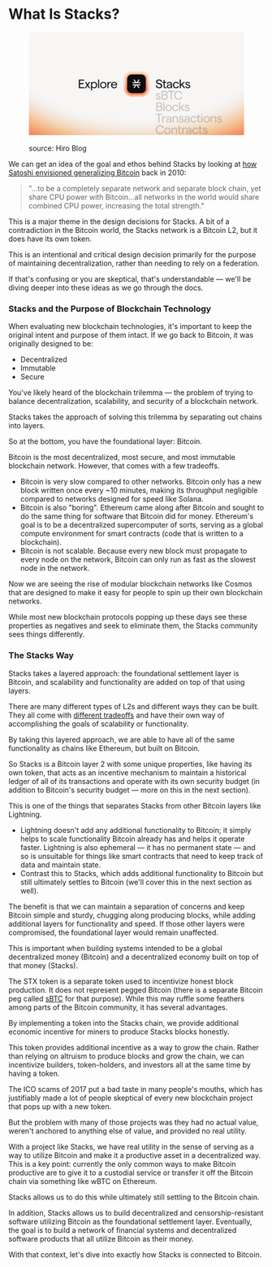 # What Is Stacks?

<figure><img src="../.gitbook/assets/Frame 316126258.jpg" alt=""><figcaption><p>source: Hiro Blog</p></figcaption></figure>

We can get an idea of the goal and ethos behind Stacks by looking at [how Satoshi envisioned generalizing Bitcoin](https://satoshi.nakamotoinstitute.org/posts/bitcointalk/threads/244/#222) back in 2010:

> "...to be a completely separate network and separate block chain, yet share CPU power with Bitcoin...all networks in the world would share combined CPU power, increasing the total strength."

This is a major theme in the design decisions for Stacks. A bit of a contradiction in the Bitcoin world, the Stacks network is a Bitcoin L2, but it does have its own token.

This is an intentional and critical design decision primarily for the purpose of maintaining decentralization, rather than needing to rely on a federation.

If that's confusing or you are skeptical, that's understandable — we'll be diving deeper into these ideas as we go through the docs.

### Stacks and the Purpose of Blockchain Technology

When evaluating new blockchain technologies, it's important to keep the original intent and purpose of them intact. If we go back to Bitcoin, it was originally designed to be:

* Decentralized
* Immutable
* Secure

You've likely heard of the blockchain trilemma — the problem of trying to balance decentralization, scalability, and security of a blockchain network.

Stacks takes the approach of solving this trilemma by separating out chains into layers.

So at the bottom, you have the foundational layer: Bitcoin.

Bitcoin is the most decentralized, most secure, and most immutable blockchain network. However, that comes with a few tradeoffs.

* Bitcoin is very slow compared to other networks. Bitcoin only has a new block written once every \~10 minutes, making its throughput negligible compared to networks designed for speed like Solana.
* Bitcoin is also "boring". Ethereum came along after Bitcoin and sought to do the same thing for software that Bitcoin did for money. Ethereum's goal is to be a decentralized supercomputer of sorts, serving as a global compute environment for smart contracts (code that is written to a blockchain).
* Bitcoin is not scalable. Because every new block must propagate to every node on the network, Bitcoin can only run as fast as the slowest node in the network.

Now we are seeing the rise of modular blockchain networks like Cosmos that are designed to make it easy for people to spin up their own blockchain networks.

While most new blockchain protocols popping up these days see these properties as negatives and seek to eliminate them, the Stacks community sees things differently.

### The Stacks Way

Stacks takes a layered approach: the foundational settlement layer is Bitcoin, and scalability and functionality are added on top of that using layers.

There are many different types of L2s and different ways they can be built. They all come with [different tradeoffs](stacks-among-other-layers.md) and have their own way of accomplishing the goals of scalability or functionality.

By taking this layered approach, we are able to have all of the same functionality as chains like Ethereum, but built on Bitcoin.

So Stacks is a Bitcoin layer 2 with some unique properties, like having its own token, that acts as an incentive mechanism to maintain a historical ledger of all of its transactions and operate with its own security budget (in addition to Bitcoin's security budget — more on this in the next section).

This is one of the things that separates Stacks from other Bitcoin layers like Lightning.

* Lightning doesn't add any additional functionality to Bitcoin; it simply helps to scale functionality Bitcoin already has and helps it operate faster. Lightning is also ephemeral — it has no permanent state — and so is unsuitable for things like smart contracts that need to keep track of data and maintain state.
* Contrast this to Stacks, which adds additional functionality to Bitcoin but still ultimately settles to Bitcoin (we'll cover this in the next section as well).

The benefit is that we can maintain a separation of concerns and keep Bitcoin simple and sturdy, chugging along producing blocks, while adding additional layers for functionality and speed. If those other layers were compromised, the foundational layer would remain unaffected.

This is important when building systems intended to be a global decentralized money (Bitcoin) and a decentralized economy built on top of that money (Stacks).

The STX token is a separate token used to incentivize honest block production. It does not represent pegged Bitcoin (there is a separate Bitcoin peg called [sBTC](../sbtc/) for that purpose). While this may ruffle some feathers among parts of the Bitcoin community, it has several advantages.

By implementing a token into the Stacks chain, we provide additional economic incentive for miners to produce Stacks blocks honestly.

This token provides additional incentive as a way to grow the chain. Rather than relying on altruism to produce blocks and grow the chain, we can incentivize builders, token-holders, and investors all at the same time by having a token.

The ICO scams of 2017 put a bad taste in many people's mouths, which has justifiably made a lot of people skeptical of every new blockchain project that pops up with a new token.

But the problem with many of those projects was they had no actual value, weren't anchored to anything else of value, and provided no real utility.

With a project like Stacks, we have real utility in the sense of serving as a way to utilize Bitcoin and make it a productive asset in a decentralized way. This is a key point: currently the only common ways to make Bitcoin productive are to give it to a custodial service or transfer it off the Bitcoin chain via something like wBTC on Ethereum.

Stacks allows us to do this while ultimately still settling to the Bitcoin chain.

In addition, Stacks allows us to build decentralized and censorship-resistant software utilizing Bitcoin as the foundational settlement layer. Eventually, the goal is to build a network of financial systems and decentralized software products that all utilize Bitcoin as their money.

With that context, let's dive into exactly how Stacks is connected to Bitcoin.
